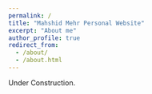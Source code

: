 ```yaml
---
permalink: /
title: "Mahshid Mehr Personal Website"
excerpt: "About me"
author_profile: true
redirect_from: 
  - /about/
  - /about.html
---
```

Under Construction.